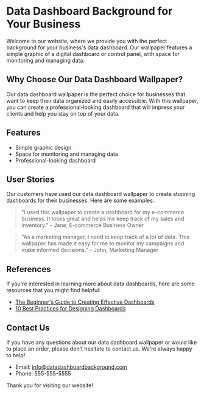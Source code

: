 <!--font:Futura-->

# Data Dashboard Background for Your Business

Welcome to our website, where we provide you with the perfect background for your business's data dashboard. Our wallpaper features a simple graphic of a digital dashboard or control panel, with space for monitoring and managing data.

## Why Choose Our Data Dashboard Wallpaper?

Our data dashboard wallpaper is the perfect choice for businesses that want to keep their data organized and easily accessible. With this wallpaper, you can create a professional-looking dashboard that will impress your clients and help you stay on top of your data.

## Features

- Simple graphic design
- Space for monitoring and managing data
- Professional-looking dashboard

## User Stories

Our customers have used our data dashboard wallpaper to create stunning dashboards for their businesses. Here are some examples:

> "I used this wallpaper to create a dashboard for my e-commerce business. It looks great and helps me keep track of my sales and inventory." - Jane, E-commerce Business Owner

> "As a marketing manager, I need to keep track of a lot of data. This wallpaper has made it easy for me to monitor my campaigns and make informed decisions." - John, Marketing Manager

## References

If you're interested in learning more about data dashboards, here are some resources that you might find helpful:

- [The Beginner's Guide to Creating Effective Dashboards](#)
- [10 Best Practices for Designing Dashboards](#)

## Contact Us

If you have any questions about our data dashboard wallpaper or would like to place an order, please don't hesitate to contact us. We're always happy to help!

- Email: info@datadashboardbackground.com
- Phone: 555-555-5555

Thank you for visiting our website!

<!--

Write me content for website with wallpaper which alt text is:

"A wallpaper with a simple graphic of a digital dashboard or control panel, with space for monitoring and managing data."

The name/title of the page should not be 1:1 copy of the alt text but rather a real content of the website which is using this wallpaper.

- Use markdown format 
- Start with heading
- Heading should be short and concise
- The content should look like a real website 
- The website should not be about the wallpaper, wallpaper is just a related background
- Heading should be contain work "wallpaper" or "background"
- Include real sections like references, contact, user stories, etc. use things relevant to the page purpose.
- Feel free to use structure like headings, bullets, numbering, blockquotes, paragraphs, horizontal lines, etc.
- You can use formatting like bold or _italic_
- You can include UTF-8 emojis
- Links should be only #hash anchors (and you can refer to the document itself)
- Do not include images


---


# Data Dashboard Background for Your Business

Welcome to our website, where we provide you with the perfect background for your business's data dashboard. Our wallpaper features a simple graphic of a digital dashboard or control panel, with space for monitoring and managing data.

## Why Choose Our Data Dashboard Wallpaper?

Our data dashboard wallpaper is the perfect choice for businesses that want to keep their data organized and easily accessible. With this wallpaper, you can create a professional-looking dashboard that will impress your clients and help you stay on top of your data.

## Features

- Simple graphic design
- Space for monitoring and managing data
- Professional-looking dashboard

## User Stories

Our customers have used our data dashboard wallpaper to create stunning dashboards for their businesses. Here are some examples:

> "I used this wallpaper to create a dashboard for my e-commerce business. It looks great and helps me keep track of my sales and inventory." - Jane, E-commerce Business Owner

> "As a marketing manager, I need to keep track of a lot of data. This wallpaper has made it easy for me to monitor my campaigns and make informed decisions." - John, Marketing Manager

## References

If you're interested in learning more about data dashboards, here are some resources that you might find helpful:

- [The Beginner's Guide to Creating Effective Dashboards](#)
- [10 Best Practices for Designing Dashboards](#)

## Contact Us

If you have any questions about our data dashboard wallpaper or would like to place an order, please don't hesitate to contact us. We're always happy to help!

- Email: info@datadashboardbackground.com
- Phone: 555-555-5555

Thank you for visiting our website!

-->
